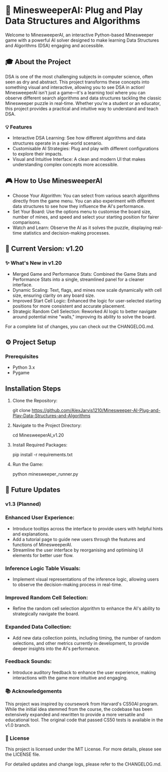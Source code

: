 # 🧠 MinesweeperAI: Plug and Play Data Structures and Algorithms

Welcome to MinesweeperAI, an interactive Python-based Minesweeper game with a powerful AI solver designed to make learning Data Structures and Algorithms (DSA) engaging and accessible.

## 🎓 About the Project

DSA is one of the most challenging subjects in computer science, often seen as dry and abstract. This project transforms these concepts into something visual and interactive, allowing you to see DSA in action! MinesweeperAI isn't just a game—it's a learning tool where you can observe different search algorithms and data structures tackling the classic Minesweeper puzzle in real-time. Whether you're a student or an educator, this project provides a practical and intuitive way to understand and teach DSA.

### 💡 Features

- Interactive DSA Learning: See how different algorithms and data structures operate in a real-world scenario.
- Customisable AI Strategies: Plug and play with different configurations to explore their impacts.
- Visual and Intuitive Interface: A clean and modern UI that makes understanding complex concepts more accessible.

## 🎮 How to Use MinesweeperAI

- Choose Your Algorithm: You can select from various search algorithms directly from the game menu. You can also experiment with different data structures to see how they influence the AI's performance.
- Set Your Board: Use the options menu to customise the board size, number of mines, and speed and select your starting position for fairer comparisons.
- Watch and Learn: Observe the AI as it solves the puzzle, displaying real-time statistics and decision-making processes.


## 🚀 Current Version: v1.20
### ✨ What's New in v1.20

- Merged Game and Performance Stats: Combined the Game Stats and Performance Stats into a single, streamlined panel for a cleaner interface.
- Dynamic Scaling: Text, flags, and mines now scale dynamically with cell size, ensuring clarity on any board size.
- Improved Start Cell Logic: Enhanced the logic for user-selected starting positions for more consistent and accurate placement.
- Strategic Random Cell Selection: Reworked AI logic to better navigate around potential mine "walls," improving its ability to solve the board.

For a complete list of changes, you can check out the CHANGELOG.md.

##  ⚙️ Project Setup
### Prerequisites

- Python 3.x
- Pygame

## **Installation Steps**

1. Clone the Repository:

    git clone https://github.com/AlexJarvis1210/Minesweeper-AI-Plug-and-Play-Data-Structures-and-Algorithms

2. Navigate to the Project Directory:

    cd MinesweeperAI_v1.20

3. Install Required Packages:

    pip install -r requirements.txt

4. Run the Game:

   python minesweeper_runner.py

## 📅 Future Updates
### v1.3 (Planned)

### Enhanced User Experience:
- Introduce tooltips across the interface to provide users with helpful hints and explanations.
- Add a tutorial page to guide new users through the features and functions of MinesweeperAI.
- Streamline the user interface by reorganising and optimising UI elements for better user flow.

### Inference Logic Table Visuals:
- Implement visual representations of the inference logic, allowing users to observe the decision-making process in real-time.

### Improved Random Cell Selection:
- Refine the random cell selection algorithm to enhance the AI's ability to strategically navigate the board.

### Expanded Data Collection:
- Add new data collection points, including timing, the number of random selections, and other metrics currently in development, to provide deeper insights into the AI's performance.

### Feedback Sounds:
- Introduce auditory feedback to enhance the user experience, making interactions with the game more intuitive and engaging.



### 📚 Acknowledgements

This project was inspired by coursework from Harvard's CS50AI program. While the initial idea stemmed from the course, the codebase has been extensively expanded and rewritten to provide a more versatile and educational tool. The original code that passed CS50 tests is available in the v1.0 branch.


### 📜 License

This project is licensed under the MIT License. For more details, please see the LICENSE file.

For detailed updates and change logs, please refer to the CHANGELOG.md.
  

